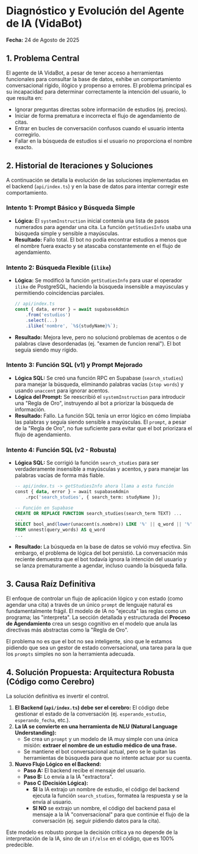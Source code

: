 # Diagnóstico y Evolución del Agente de IA (VidaBot)

**Fecha:** 24 de Agosto de 2025

## 1. Problema Central

El agente de IA VidaBot, a pesar de tener acceso a herramientas funcionales para consultar la base de datos, exhibe un comportamiento conversacional rígido, ilógico y propenso a errores. El problema principal es su incapacidad para determinar correctamente la intención del usuario, lo que resulta en:
-   Ignorar preguntas directas sobre información de estudios (ej. precios).
-   Iniciar de forma prematura e incorrecta el flujo de agendamiento de citas.
-   Entrar en bucles de conversación confusos cuando el usuario intenta corregirlo.
-   Fallar en la búsqueda de estudios si el usuario no proporciona el nombre exacto.

## 2. Historial de Iteraciones y Soluciones

A continuación se detalla la evolución de las soluciones implementadas en el backend (`api/index.ts`) y en la base de datos para intentar corregir este comportamiento.

### Intento 1: Prompt Básico y Búsqueda Simple

-   **Lógica:** El `systemInstruction` inicial contenía una lista de pasos numerados para agendar una cita. La función `getStudiesInfo` usaba una búsqueda simple y sensible a mayúsculas.
-   **Resultado:** Fallo total. El bot no podía encontrar estudios a menos que el nombre fuera exacto y se atascaba constantemente en el flujo de agendamiento.

### Intento 2: Búsqueda Flexible (`ilike`)

-   **Lógica:** Se modificó la función `getStudiesInfo` para usar el operador `ilike` de PostgreSQL, haciendo la búsqueda insensible a mayúsculas y permitiendo coincidencias parciales.
    ```typescript
    // api/index.ts
    const { data, error } = await supabaseAdmin
        .from('estudios')
        .select(...)
        .ilike('nombre', `%${studyName}%`);
    ```
-   **Resultado:** Mejora leve, pero no solucionó problemas de acentos o de palabras clave desordenadas (ej. "examen de funcion renal"). El bot seguía siendo muy rígido.

### Intento 3: Función SQL (v1) y Prompt Mejorado

-   **Lógica SQL:** Se creó una función RPC en Supabase (`search_studies`) para manejar la búsqueda, eliminando palabras vacías (`stop words`) y usando `unaccent` para ignorar acentos.
-   **Lógica del Prompt:** Se reescribió el `systemInstruction` para introducir una "Regla de Oro", instruyendo al bot a priorizar la búsqueda de información.
-   **Resultado:** Fallo. La función SQL tenía un error lógico en cómo limpiaba las palabras y seguía siendo sensible a mayúsculas. El `prompt`, a pesar de la "Regla de Oro", no fue suficiente para evitar que el bot priorizara el flujo de agendamiento.

### Intento 4: Función SQL (v2 - Robusta)

-   **Lógica SQL:** Se corrigió la función `search_studies` para ser verdaderamente insensible a mayúsculas y acentos, y para manejar las palabras vacías de forma más fiable.
    ```sql
    -- api/index.ts -> getStudiesInfo ahora llama a esta función
    const { data, error } = await supabaseAdmin
        .rpc('search_studies', { search_term: studyName });

    -- Función en Supabase
    CREATE OR REPLACE FUNCTION search_studies(search_term TEXT) ...
    ...
    SELECT bool_and(lower(unaccent(s.nombre)) LIKE '%' || q_word || '%')
    FROM unnest(query_words) AS q_word
    ...
    ```
-   **Resultado:** La búsqueda en la base de datos se volvió muy efectiva. Sin embargo, el problema de lógica del bot persistió. La conversación más reciente demuestra que el bot todavía ignora la intención del usuario y se lanza prematuramente a agendar, incluso cuando la búsqueda falla.

## 3. Causa Raíz Definitiva

El enfoque de controlar un flujo de aplicación lógico y con estado (como agendar una cita) a través de un único `prompt` de lenguaje natural es fundamentalmente frágil. El modelo de IA no "ejecuta" las reglas como un programa; las "interpreta". La sección detallada y estructurada del **Proceso de Agendamiento** crea un sesgo cognitivo en el modelo que anula las directivas más abstractas como la "Regla de Oro".

El problema no es que el bot no sea inteligente, sino que le estamos pidiendo que sea un gestor de estado conversacional, una tarea para la que los `prompts` simples no son la herramienta adecuada.

## 4. Solución Propuesta: Arquitectura Robusta (Código como Cerebro)

La solución definitiva es invertir el control.

1.  **El Backend (`api/index.ts`) debe ser el cerebro:** El código debe gestionar el estado de la conversación (ej. `esperando_estudio`, `esperando_fecha`, etc.).
2.  **La IA se convierte en una herramienta de NLU (Natural Language Understanding):**
    *   Se crea un `prompt` y un modelo de IA muy simple con una única misión: **extraer el nombre de un estudio médico de una frase.**
    *   Se mantiene el bot conversacional actual, pero se le quitan las herramientas de búsqueda para que no intente actuar por su cuenta.
3.  **Nuevo Flujo Lógico en el Backend:**
    *   **Paso A:** El backend recibe el mensaje del usuario.
    *   **Paso B:** Lo envía a la IA "extractora".
    *   **Paso C (Decisión Lógica):**
        *   **SI** la IA extrajo un nombre de estudio, el código del backend ejecuta la función `search_studies`, formatea la respuesta y se la envía al usuario.
        *   **SI NO** se extrajo un nombre, el código del backend pasa el mensaje a la IA "conversacional" para que continúe el flujo de la conversación (ej. seguir pidiendo datos para la cita).

Este modelo es robusto porque la decisión crítica ya no depende de la interpretación de la IA, sino de un `if/else` en el código, que es 100% predecible.
